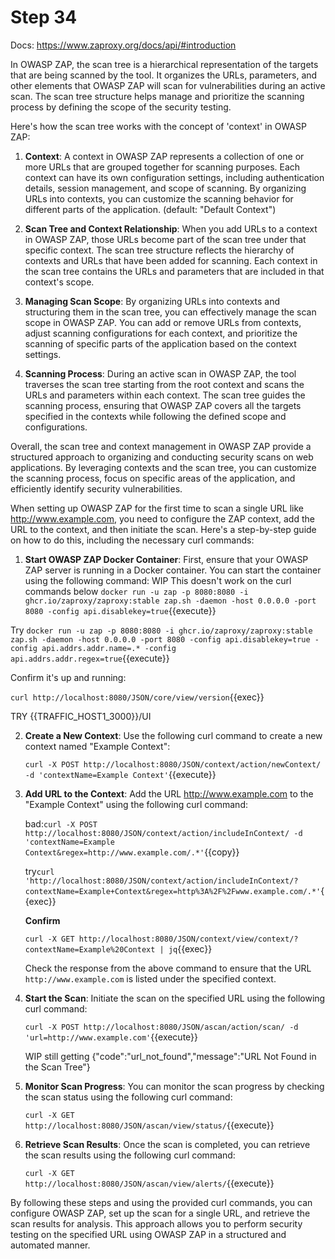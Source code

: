 # Step 34

Docs: https://www.zaproxy.org/docs/api/#introduction

In OWASP ZAP, the scan tree is a hierarchical representation of the targets that are being scanned by the tool. It organizes the URLs, parameters, and other elements that OWASP ZAP will scan for vulnerabilities during an active scan. The scan tree structure helps manage and prioritize the scanning process by defining the scope of the security testing.

Here's how the scan tree works with the concept of 'context' in OWASP ZAP:

1. **Context**: A context in OWASP ZAP represents a collection of one or more URLs that are grouped together for scanning purposes. Each context can have its own configuration settings, including authentication details, session management, and scope of scanning. By organizing URLs into contexts, you can customize the scanning behavior for different parts of the application. (default: "Default Context")



2. **Scan Tree and Context Relationship**: When you add URLs to a context in OWASP ZAP, those URLs become part of the scan tree under that specific context. The scan tree structure reflects the hierarchy of contexts and URLs that have been added for scanning. Each context in the scan tree contains the URLs and parameters that are included in that context's scope.

3. **Managing Scan Scope**: By organizing URLs into contexts and structuring them in the scan tree, you can effectively manage the scan scope in OWASP ZAP. You can add or remove URLs from contexts, adjust scanning configurations for each context, and prioritize the scanning of specific parts of the application based on the context settings.

4. **Scanning Process**: During an active scan in OWASP ZAP, the tool traverses the scan tree starting from the root context and scans the URLs and parameters within each context. The scan tree guides the scanning process, ensuring that OWASP ZAP covers all the targets specified in the contexts while following the defined scope and configurations.

Overall, the scan tree and context management in OWASP ZAP provide a structured approach to organizing and conducting security scans on web applications. By leveraging contexts and the scan tree, you can customize the scanning process, focus on specific areas of the application, and efficiently identify security vulnerabilities.


When setting up OWASP ZAP for the first time to scan a single URL like http://www.example.com, you need to configure the ZAP context, add the URL to the context, and then initiate the scan. Here's a step-by-step guide on how to do this, including the necessary curl commands:

1. **Start OWASP ZAP Docker Container**:
   First, ensure that your OWASP ZAP server is running in a Docker container. You can start the container using the following command:
WIP This doesn't work on the curl commands below
   `docker run -u zap -p 8080:8080 -i ghcr.io/zaproxy/zaproxy:stable zap.sh -daemon -host 0.0.0.0 -port 8080 -config api.disablekey=true`{{execute}}

Try
   `docker run -u zap -p 8080:8080 -i ghcr.io/zaproxy/zaproxy:stable zap.sh -daemon -host 0.0.0.0 -port 8080 -config api.disablekey=true -config api.addrs.addr.name=.* -config api.addrs.addr.regex=true`{{execute}}

Confirm it's up and running:

`curl http://localhost:8080/JSON/core/view/version`{{exec}}

TRY {{TRAFFIC_HOST1_3000}}/UI


2. **Create a New Context**:
   Use the following curl command to create a new context named "Example Context":

   `curl -X POST http://localhost:8080/JSON/context/action/newContext/ -d 'contextName=Example Context'`{{execute}}

3. **Add URL to the Context**:
   Add the URL http://www.example.com to the "Example Context" using the following curl command:

   bad:`curl -X POST http://localhost:8080/JSON/context/action/includeInContext/ -d 'contextName=Example Context&regex=http://www.example.com/.*'`{{copy}}

   try`curl 'http://localhost:8080/JSON/context/action/includeInContext/?contextName=Example+Context&regex=http%3A%2F%2Fwww.example.com/.*'`{{exec}}

   **Confirm**

   `curl -X GET http://localhost:8080/JSON/context/view/context/?contextName=Example%20Context | jq`{{exec}}

   Check the response from the above command to ensure that the URL `http://www.example.com` is listed under the specified context.


4. **Start the Scan**:
   Initiate the scan on the specified URL using the following curl command:

   `curl -X POST http://localhost:8080/JSON/ascan/action/scan/ -d 'url=http://www.example.com'`{{execute}}

   WIP still getting {"code":"url_not_found","message":"URL Not Found in the Scan Tree"}

5. **Monitor Scan Progress**:
   You can monitor the scan progress by checking the scan status using the following curl command:

   `curl -X GET http://localhost:8080/JSON/ascan/view/status/`{{execute}}

6. **Retrieve Scan Results**:
   Once the scan is completed, you can retrieve the scan results using the following curl command:

   `curl -X GET http://localhost:8080/JSON/ascan/view/alerts/`{{execute}}

By following these steps and using the provided curl commands, you can configure OWASP ZAP, set up the scan for a single URL, and retrieve the scan results for analysis. This approach allows you to perform security testing on the specified URL using OWASP ZAP in a structured and automated manner.
